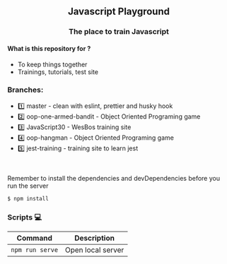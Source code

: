 
<h2 align="center">
  Javascript Playground
</h2>

<h3 align="center">
  The place to train Javascript
</h3>

#### What is this repository for ?
* To keep things together
* Trainings, tutorials, test site

### Branches:  
* 1️⃣  master - clean with eslint, prettier and husky hook  
* 2️⃣  oop-one-armed-bandit - Object Oriented Programing game
* 3️⃣  JavaScript30 - WesBos training site
* 4️⃣  oop-hangman - Object Oriented Programing game
* 5️⃣  jest-training - training site to learn jest


<br>

Remember to install the dependencies and devDependencies before you run the server

```sh
$ npm install
```

### Scripts 💻

| Command         | Description            |
| --------------- | ---------------------- |
| `npm run serve` | Open local server      |
